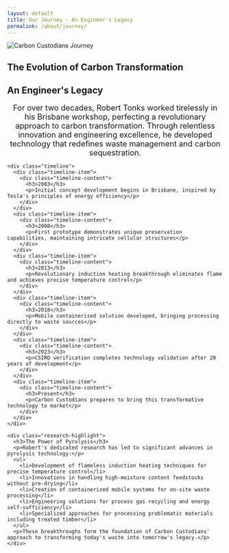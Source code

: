 ```yaml
---
layout: default
title: Our Journey - An Engineer's Legacy
permalink: /about/journey/
---
```


<section class="hero-banner">
  <img src="/assets/images/journey-banner.jpg" alt="Carbon Custodians Journey">
  <div class="overlay-text">
    <h2>The Evolution of Carbon Transformation</h2>
  </div>
</section>

<section class="section">
  <div class="tesla-pattern"></div>
  <div class="container">
    <div class="center-title">
      <h2 class="section-title">An Engineer's Legacy</h2>
    </div>
    <p style="text-align: center; max-width: 800px; margin: 0 auto; font-size: 18px;">
      For over two decades, Robert Tonks worked tirelessly in his Brisbane workshop, perfecting a revolutionary approach to carbon transformation. Through relentless innovation and engineering excellence, he developed technology that redefines waste management and carbon sequestration.
    </p>
    
    <div class="timeline">
      <div class="timeline-item">
        <div class="timeline-content">
          <h3>2003</h3>
          <p>Initial concept development begins in Brisbane, inspired by Tesla's principles of energy efficiency</p>
        </div>
      </div>
      <div class="timeline-item">
        <div class="timeline-content">
          <h3>2008</h3>
          <p>First prototype demonstrates unique preservation capabilities, maintaining intricate cellular structures</p>
        </div>
      </div>
      <div class="timeline-item">
        <div class="timeline-content">
          <h3>2013</h3>
          <p>Revolutionary induction heating breakthrough eliminates flame and achieves precise temperature control</p>
        </div>
      </div>
      <div class="timeline-item">
        <div class="timeline-content">
          <h3>2018</h3>
          <p>Mobile containerised solution developed, bringing processing directly to waste sources</p>
        </div>
      </div>
      <div class="timeline-item">
        <div class="timeline-content">
          <h3>2023</h3>
          <p>CSIRO verification completes technology validation after 20 years of development</p>
        </div>
      </div>
      <div class="timeline-item">
        <div class="timeline-content">
          <h3>Present</h3>
          <p>Carbon Custodians prepares to bring this transformative technology to market</p>
        </div>
      </div>
    </div>
    
    <div class="research-highlight">
      <h3>The Power of Pyrolysis</h3>
      <p>Robert's dedicated research has led to significant advances in pyrolysis technology:</p>
      <ul>
        <li>Development of flameless induction heating techniques for precise temperature control</li>
        <li>Innovations in handling high-moisture content feedstocks without pre-drying</li>
        <li>Creation of containerized mobile systems for on-site waste processing</li>
        <li>Engineering solutions for process gas recycling and energy self-sufficiency</li>
        <li>Specialized approaches for processing problematic materials including treated timber</li>
      </ul>
      <p>These breakthroughs form the foundation of Carbon Custodians' approach to transforming today's waste into tomorrow's legacy.</p>
    </div>
  </div>
</section>